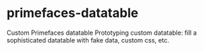 # primefaces-datatable
Custom Primefaces datatable
Prototyping custom datatable: fill a sophisticated datatable with fake data, custom css, etc.

